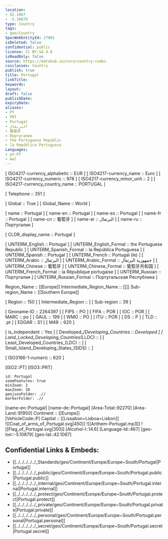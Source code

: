 ```yaml
---
location:
- 42.1067
- -5.10879
type: Country
tags:
- geo/Country
SpocWebEntityId: 27001
isDeleted: false
confidential: public
license: CC BY-SA 4.0
isReadOnly: false
source: https://datahub.io/core/country-codes
cssclasses: Country
publish: true
title: Portugal
linkTitle: 
keywords: 
layout: 
draft: false
publishDate: 
expiryDate: 
aliases:
- PT
- PRT
- Portugal
- البرتغال
- 葡萄牙
- Португалия
- the Portuguese Republic
- la República Portuguesa
Languages:
- pt-PT
- mwl
---
```



[	ISO4217-currency_alphabetic	 :: EUR ] 
[	ISO4217-currency_name	 :: Euro ] 
[	ISO4217-currency_numeric	 :: 978 ] 
[	ISO4217-currency_minor_unit	 :: 2 ] 
[	ISO4217-currency_country_name	 :: PORTUGAL ] 

[	Telephone	 :: 351 ] 

[	Global	 :: True ] 
[	Global_Name	 :: World ] 

[	name	 :: Portugal ] 
[	name-en	 :: Portugal ] 
[	name-es	 :: Portugal ] 
[	name-fr	 :: Portugal ] 
[	name-cn	 :: 葡萄牙 ] 
[	name-ar	 :: البرتغال ] 
[	name-ru	 :: Португалия ] 

[	CLDR_display_name	 :: Portugal ] 

[	UNTERM_English	 :: Portugal ] 
[	UNTERM_English_Formal	 :: the Portuguese Republic ] 
[	UNTERM_Spanish_Formal	 :: la República Portuguesa ] 
[	UNTERM_Spanish	 :: Portugal ] 
[	UNTERM_French	 :: Portugal (le) ] 
[	UNTERM_Arabic	 :: البرتغال ] 
[	UNTERM_Arabic_Formal	 :: جمهورية البرتغال ] 
[	UNTERM_Chinese	 :: 葡萄牙 ] 
[	UNTERM_Chinese_Formal	 :: 葡萄牙共和国 ] 
[	UNTERM_French_Formal	 :: la République portugaise ] 
[	UNTERM_Russian	 :: Португалия ] 
[	UNTERM_Russian_Formal	 :: Португальская Республика ] 

Region_Name ::  [[Europe]] 
Intermediate_Region_Name ::  [[]] 
Sub-region_Name ::  [[Southern Europe]] 

[	Region	 :: 150 ] 
[	Intermediate_Region	 ::  ] 
[	Sub-region	 :: 39 ] 

[	Geoname-ID	 :: 2264397 ] 
[	FIPS	 :: PO ] 
[	FIFA	 :: POR ] 
[	IOC	 :: POR ] 
[	MARC	 :: po ] 
[	GAUL	 :: 199 ] 
[	WMO	 :: PO ] 
[	ITU	 :: POR ] 
[	DS	 :: P ] 
[	TLD	 :: .pt ] 
[	EDGAR	 :: S1 ] 
[	M49	 :: 620 ] 

[	is_independent	 :: Yes ] 
[	Developed_/_Developing_Countries	 :: Developed ] 
[	Land_Locked_Developing_Countries_(LLDC)	 ::  ] 
[	Least_Developed_Countries_(LDC)	 ::  ] 
[	Small_Island_Developing_States_(SIDS)	 ::  ] 

[	ISO3166-1-numeric	 :: 620 ] 



[ISO2::PT] 
[ISO3::PRT] 
```leaflet
id: Portugal
zoomFeatures: true 
minZoom: 2 
maxZoom: 18
geojsonFolder: .//
markerFolder: .//
```

[name-en::Portugal] 
[name-de::Portugal] 
[Area-Total::92270] 
[Area-Land::91950] 
Continent :: [[Europe]]  
[VehicleCode::P] 
Capital :: [[Lissabon=Lisboa=Lisbon]]  
![[Coat_of_arms_of_Portugal.svg|450]] 
![[Anthem-Portugal.mp3]] 
![[Flag_of_Portugal.svg|350]] 
[Alcohol-l::14.6] 
[Language-Id::467] 
[geo-lon::-5.10879] 
[geo-lat::42.1067] 



## Confidential Links & Embeds: 
- [[../../../../../_Standards/geo/Continent/Europe/Europe~South/Portugal|Portugal]] 
- [[../../../../../_public/geo/Continent/Europe/Europe~South/Portugal.public|Portugal.public]] 
- [[../../../../../_internal/geo/Continent/Europe/Europe~South/Portugal.internal|Portugal.internal]] 
- [[../../../../../_protect/geo/Continent/Europe/Europe~South/Portugal.protect|Portugal.protect]] 
- [[../../../../../_private/geo/Continent/Europe/Europe~South/Portugal.private|Portugal.private]] 
- [[../../../../../_personal/geo/Continent/Europe/Europe~South/Portugal.personal|Portugal.personal]] 
- [[../../../../../_secret/geo/Continent/Europe/Europe~South/Portugal.secret|Portugal.secret]] 
